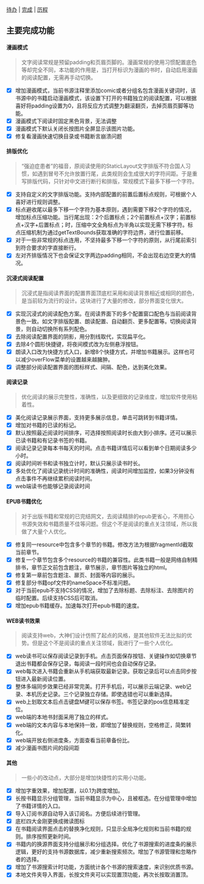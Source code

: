 [待办](/app/src/main/assets/forkRecord/todo.md) | [完成](/app/src/main/assets/forkRecord/finish.md) | [历程](/app/src/main/assets/forkRecord/something.md)

## 主要完成功能

#### 漫画模式

>文字阅读常规是预留padding和页眉页脚的。漫画常规的使用习惯配置底色等却完全不同，本功能的作用是，当打开标识为漫画的书时，自动启用漫画的阅读配置，无需再手动切换。

- [x] 增加漫画模式，当前书源注释里添加comic或者分组名包含漫画关键词时，该书源中的书籍启动漫画模式，该设置下打开的书籍独立的阅读配置，可以根据喜好将padding设置为0，且将反应方式调整为翻滚翻页，去掉页眉页脚等功能。
- [x] 漫画模式下阅读时固定黑色背景，无法调整
- [x] 漫画模式下默认关闭长按图片全屏显示该图片功能。
- [x] 修复看漫画快速切换目录或书籍断言崩溃问题

#### 排版优化

> “强迫症患者”的福音，原阅读使用的StaticLayout文字排版不符合国人习惯，如遇到冒号不允许放置行尾，此类规则会生成很大的字符间距。于是重写排版代码，只针对中文进行断行和排版，常规模式下最多下移一个字符。

- [x] 支持自定义的文字排版功能。支持内部配置的前置后置标点规则，可根据个人喜好进行规则调整。
- [x] 标点避收尾以最多下移一个字符为基本原则，遇到需要下移2个字符的情况，增加标点压缩功能。当行尾出现：2个后置标点；2个前置标点+汉字；前置标点+汉字+后置标点；时，压缩中文全角标点为半角以实现无需下移字符。标点压缩机制为通过getTextBounds获取准确的字符边界，进行位置前移。
- [x] 对于一些非常规的标点连用，不坚持最多下移一个字符的原则，从行尾前索引到符合要求的字直接断行。
- [x] 左对齐排版情况下也会保证文字两边padding相同，不会出现右边空更大的情况。

#### 沉浸式阅读配置

> 沉浸式是指阅读界面的配置界面顶底栏采用和阅读背景相近或相同的颜色，是当前较为流行的设计。这块进行了大量的修改，部分界面变化很大。

- [x] 实现沉浸式的阅读配色方案。在阅读界面下的多个配置窗口配色与当前阅读背景色一致。如文字排版配置、朗读配置、自动翻页、更多配置等。切换阅读背景，则自动切换所有系列配色。
- [x] 去除阅读配置界面的阴影，用分割线取代，实现扁平化。
- [x] 去除4个圆形快捷键，将夜间模式改为左侧悬浮按钮。
- [x] 朗读入口改为快捷方式入口，新增8个快捷方式，并增加书籍展示。这样也可以减少overFlow菜单的设置越来越臃肿。
- [x] 调整部分阅读配置界面的图标样式、间隔、配色，达到美化效果。

#### 阅读记录

> 优化阅读的展示完整性，准确性，以及更细致的记录维度，增加软件使用粘着性。

- [x] 美化阅读记录展示界面，支持更多展示信息，单击可跳转到书籍详情。
- [x] 增加对书籍的已读的标记。
- [x] 默认按照最近阅读时间排序，可选择按照阅读时长由大到小排序。还可以展示已读书籍和有记录书签的书籍。
- [x] 阅读记录记录每本书每天的时间。点击书籍详情后可以看到单个日期阅读多少小时。
- [x] 阅读时间听书和读书独立计时，默认只展示读书时长。
- [x] 多处优化了阅读记录统计时间的准确性，阅读时间增加监控，如果3分钟没有点击事件不再继续累积阅读时间。
- [x] web端读书也能够记录阅读时间

#### EPUB书籍优化

> 对于出版书籍和常规的已完结网文，去阅读精排的epub更省心，不用担心书源失效和书籍质量不佳等问题。但这个不是阅读的重点关注领域，所以我做了大量个人优化。

- [x] 修复同一resource中包含多个章节的书籍。修改方法为根据fragmentId截取当前章节。
- [x] 修复一个章节包含多个resource的书籍的兼容性。此类书籍一般是网络自制精排书，章节正文前包含题注，章节展示，章节图片等独立的html。
- [x] 修复第一章前包含题注、扉页、封面等内容的展示。
- [x] 修复部分书籍opf文件的nameSpace不标准问题。
- [x] 对于当前epub不支持CSS的情况，增加了去除标题、去除标注、去除图片的临时配置。后续支持CSS后可取消。
- [x] 增加epub书籍缓存。加速每次打开epub书籍的速度。

#### WEB读书效果

> 阅读支持web，大神们设计仿照了起点的风格，是其他软件无法比拟的优势。但是这个不是阅读的重点关注领域，我进行了一些个人优化。

- [x] web读书可以保存阅读记录到手机。点击页面保存按钮、关键操作如切换章节退出书籍都会保存记录，每阅读一段时间也会自动保存记录。
- [x] web每次进入书籍会重新从手机端获取最新记录。获取记录后可以点击同步按钮进入最新阅读位置。
- [x] 整体多端同步效果已经非常完美。打开手机后，可以展示云端记录、web记录、本机历史记录。三个记录独立存储。即使选错也可以重新选择。
- [x] web上划取文本后点击键盘M键可以保存书签。书签记录的pos信息精准定位。
- [x] web端的本地书封面采用了独立的样式。
- [x] web端的文本内容与本地保持一致，即增加了替换规则，空格修正，简繁转化。
- [x] web端开放右侧进度条，方面查看当前章备份比。
- [x] 减少漫画书图片间的段间距

#### 其他

> 一些小的改动点，大部分是增加快捷性的实用小功能。

- [x] 增加字重效果，增加配置，以0.1为跨度增加。
- [x] 长按书籍显示分组管理，当前书籍显示为中心，且被框选。在分组管理中增加了书籍详情的入口。
- [x] 导入订阅书源自动导入该订阅名。方便后续进行管理。
- [x] 底栏四大金刚更换成微读图标
- [x] 在书籍阅读界面点击的替换净化规则，只显示全局净化规则和当前书籍的规则。排序按照更新时间。
- [x] 书籍内的换源界面支持分组展示和分组选择。优化了书源搜索的进度条的展示逻辑，更好的支持书源数据库，减少重新搜索频次。增加了书源管理和忽略作者的选择。
- [x] 增加了书源搜索计时功能，方面统计各个书源的搜索速度，来识别优质书源。
- [x] 本地文件夹导入界面，长按文件夹可以实现置顶功能，再次长按取消置顶。